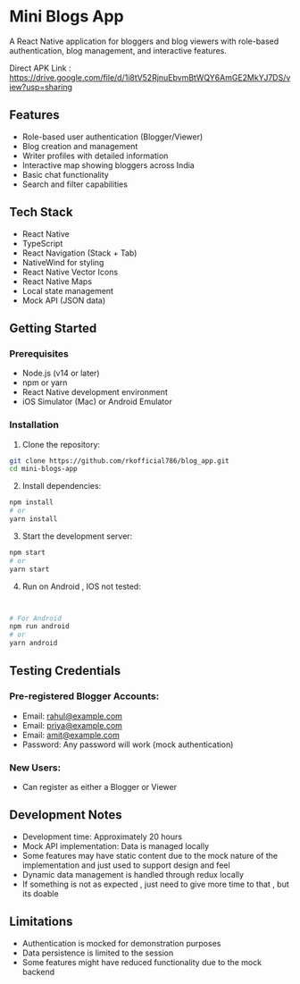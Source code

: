 # Mini Blogs App

A React Native application for bloggers and blog viewers with role-based authentication, blog management, and interactive features.

Direct APK Link : https://drive.google.com/file/d/1i8tV52RjnuEbvmBtWQY6AmGE2MkYJ7DS/view?usp=sharing

## Features

- Role-based user authentication (Blogger/Viewer)
- Blog creation and management
- Writer profiles with detailed information
- Interactive map showing bloggers across India
- Basic chat functionality
- Search and filter capabilities

## Tech Stack

- React Native
- TypeScript
- React Navigation (Stack + Tab)
- NativeWind for styling
- React Native Vector Icons
- React Native Maps
- Local state management
- Mock API (JSON data)

## Getting Started

### Prerequisites

- Node.js (v14 or later)
- npm or yarn
- React Native development environment
- iOS Simulator (Mac) or Android Emulator

### Installation

1. Clone the repository:
```bash
git clone https://github.com/rkofficial786/blog_app.git
cd mini-blogs-app
```

2. Install dependencies:
```bash
npm install
# or
yarn install
```

3. Start the development server:
```bash
npm start
# or
yarn start
```

4. Run on Android , IOS not tested:
```bash


# For Android
npm run android
# or
yarn android
```



## Testing Credentials

### Pre-registered Blogger Accounts:
- Email: rahul@example.com
- Email: priya@example.com
- Email: amit@example.com
- Password: Any password will work (mock authentication)

### New Users:
- Can register as either a Blogger or Viewer

## Development Notes

- Development time: Approximately 20 hours
- Mock API implementation: Data is managed locally
- Some features may have static content due to the mock nature of the implementation and just used to support design and feel
- Dynamic data management is handled through redux locally 
- If something is not as expected , just need to give more time to that , but its doable

## Limitations

- Authentication is mocked for demonstration purposes
- Data persistence is limited to the session
- Some features might have reduced functionality due to the mock backend
